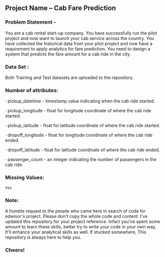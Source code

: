 ## Project Name – Cab Fare Prediction

### Problem Statement -

  You are a cab rental start-up company. You have successfully run the pilot project and
  now want to launch your cab service across the country. You have collected the
  historical data from your pilot project and now have a requirement to apply analytics for
  fare prediction. You need to design a system that predicts the fare amount for a cab ride
  in the city.

### Data Set :
  Both Training and Test datasets are uploaded to the repository.
 
 ### Number of attributes:
 
   · pickup_datetime - timestamp value indicating when the cab ride started.
   
   · pickup_longitude - float for longitude coordinate of where the cab ride started.
   
   · pickup_latitude - float for latitude coordinate of where the cab ride started.
   
   · dropoff_longitude - float for longitude coordinate of where the cab ride ended.
   
   · dropoff_latitude - float for latitude coordinate of where the cab ride ended.
   
   · passenger_count - an integer indicating the number of passengers in the cab ride.

### Missing Values:
    Yes
    


### Note:
A humble request to the people who came here in search of code for edwisor's project. Please don't copy the whole code and content.
I've updated this repository for your project reference. Infact you've spent some amount to learn these skills, better try to write your code in your own way, It'll enhance your analytical skills as well. If stucked somewhere, This repository is always here to help you. 

### Cheers!
